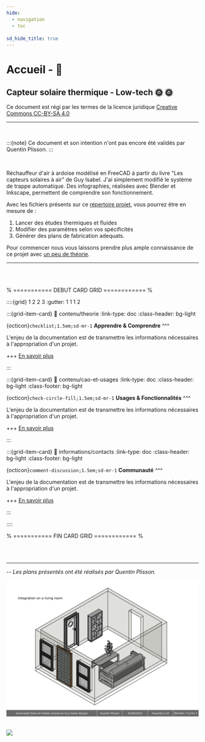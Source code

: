 ```yaml
---
hide:
  - navigation
  - toc

sd_hide_title: true
---
```



# Accueil - 💒

## **Capteur solaire thermique - Low-tech** 🌞 🌞

Ce document est régi par les termes de la licence juridique [Creative Commons CC-BY-SA 4.0](https://creativecommons.org/licenses/by-sa/4.0/deed.fr) 

---

<br>

:::{note}
Ce document et son intention n'ont pas encore été validés par Quentin Plisson. 
:::

<br>


Réchauffeur d'air à ardoise modélisé en FreeCAD à partir du livre "Les capteurs solaires à air" de Guy Isabel. J'ai simplement modifié le système de trappe automatique. Des infographies, réalisées avec Blender et Inkscape, permettent de comprendre son fonctionnement.

Avec les fichiers présents sur ce [répertoire projet](https://github.com/Konsilion/SolarCAO.git), vous pourrez être en mesure de :

1. Lancer des études thermiques et fluides
2. Modifier des paramètres selon vos spécificités
3. Générer des plans de fabrication adequats.

Pour commencer nous vous laissons prendre plus ample connaissance de ce projet avec [un peu de théorie](./contenu/theorie).





---

<br><br>

% ===========   DEBUT CARD GRID   ============ %

::::{grid} 1 2 2 3
:gutter: 1 1 1 2


:::{grid-item-card} 
:link: contenu/theorie
:link-type: doc
:class-header: bg-light

{octicon}`checklist;1.5em;sd-mr-1` **Apprendre & Comprendre**
^^^

L'enjeu de la documentation est de transmettre les informations nécessaires à l'appropriation d'un projet.

+++
[En savoir plus](contenu/theorie)
    
:::



:::{grid-item-card} 
:link: contenu/cao-et-usages
:link-type: doc
:class-header: bg-light
:class-footer: bg-light

{octicon}`check-circle-fill;1.5em;sd-mr-1` **Usages & Fonctionnalités**
^^^

L'enjeu de la documentation est de transmettre les informations nécessaires à l'appropriation d'un projet.

+++
[En savoir plus](contenu/cao-et-usages)
    
:::



:::{grid-item-card} 
:link: informations/contacts
:link-type: doc
:class-header: bg-light
:class-footer: bg-light

{octicon}`comment-discussion;1.5em;sd-mr-1` **Communauté**
^^^

L'enjeu de la documentation est de transmettre les informations nécessaires à l'appropriation d'un projet.

+++
[En savoir plus](informations/contacts)
    
:::

::::

% ===========   FIN CARD GRID   ============ %

<br><br>

---


-- *Les plans présentés ont été réalisés par Quentin Plisson.*


![](../_static/original_files/img/solar_air_heater_07.png)



<br>


<img style="display: right; margin: 0 auto;" src="https://mirrors.creativecommons.org/presskit/buttons/88x31/png/by-sa.png" width="10%">










